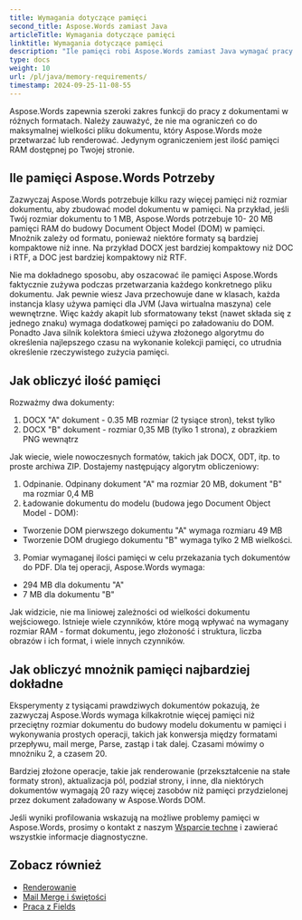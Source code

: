 ```yaml
---
title: Wymagania dotyczące pamięci
second_title: Aspose.Words zamiast Java
articleTitle: Wymagania dotyczące pamięci
linktitle: Wymagania dotyczące pamięci
description: "Ile pamięci robi Aspose.Words zamiast Java wymagać pracy z dokumentami? Dowiedz się szczegółów."
type: docs
weight: 10
url: /pl/java/memory-requirements/
timestamp: 2024-09-25-11-08-55
---
```


Aspose.Words zapewnia szeroki zakres funkcji do pracy z dokumentami w różnych formatach. Należy zauważyć, że nie ma ograniczeń co do maksymalnej wielkości pliku dokumentu, który Aspose.Words może przetwarzać lub renderować. Jedynym ograniczeniem jest ilość pamięci RAM dostępnej po Twojej stronie.

## Ile pamięci Aspose.Words Potrzeby

Zazwyczaj Aspose.Words potrzebuje kilku razy więcej pamięci niż rozmiar dokumentu, aby zbudować model dokumentu w pamięci. Na przykład, jeśli Twój rozmiar dokumentu to 1 MB, Aspose.Words potrzebuje 10- 20 MB pamięci RAM do budowy Document Object Model (DOM) w pamięci. Mnożnik zależy od formatu, ponieważ niektóre formaty są bardziej kompaktowe niż inne. Na przykład DOCX jest bardziej kompaktowy niż DOC i RTF, a DOC jest bardziej kompaktowy niż RTF.

Nie ma dokładnego sposobu, aby oszacować ile pamięci Aspose.Words faktycznie zużywa podczas przetwarzania każdego konkretnego pliku dokumentu. Jak pewnie wiesz Java przechowuje dane w klasach, każda instancja klasy używa pamięci dla JVM (Java wirtualna maszyna) cele wewnętrzne. Więc każdy akapit lub sformatowany tekst (nawet składa się z jednego znaku) wymaga dodatkowej pamięci po załadowaniu do DOM. Ponadto Java silnik kolektora śmieci używa złożonego algorytmu do określenia najlepszego czasu na wykonanie kolekcji pamięci, co utrudnia określenie rzeczywistego zużycia pamięci.

## Jak obliczyć ilość pamięci

Rozważmy dwa dokumenty:

1. DOCX "A" dokument - 0.35 MB rozmiar (2 tysiące stron), tekst tylko
2. DOCX "B" dokument - rozmiar 0,35 MB (tylko 1 strona), z obrazkiem PNG wewnątrz

Jak wiecie, wiele nowoczesnych formatów, takich jak DOCX, ODT, itp. to proste archiwa ZIP. Dostajemy następujący algorytm obliczeniowy:
1. Odpinanie. Odpinany dokument "A" ma rozmiar 20 MB, dokument "B" ma rozmiar 0,4 MB
2. Ładowanie dokumentu do modelu (budowa jego Document Object Model - DOM):
* Tworzenie DOM pierwszego dokumentu "A" wymaga rozmiaru 49 MB
* Tworzenie DOM drugiego dokumentu "B" wymaga tylko 2 MB wielkości.
3. Pomiar wymaganej ilości pamięci w celu przekazania tych dokumentów do PDF. Dla tej operacji, Aspose.Words wymaga:
  * 294 MB dla dokumentu "A"
  * 7 MB dla dokumentu "B"

Jak widzicie, nie ma liniowej zależności od wielkości dokumentu wejściowego. Istnieje wiele czynników, które mogą wpływać na wymagany rozmiar RAM - format dokumentu, jego złożoność i struktura, liczba obrazów i ich format, i wiele innych czynników.

## Jak obliczyć mnożnik pamięci najbardziej dokładne

Eksperymenty z tysiącami prawdziwych dokumentów pokazują, że zazwyczaj Aspose.Words wymaga kilkakrotnie więcej pamięci niż przeciętny rozmiar dokumentu do budowy modelu dokumentu w pamięci i wykonywania prostych operacji, takich jak konwersja między formatami przepływu, mail merge, Parse, zastąp i tak dalej. Czasami mówimy o mnożniku 2, a czasem 20.

Bardziej złożone operacje, takie jak renderowanie (przekształcenie na stałe formaty stron), aktualizacja pól, podział strony, i inne, dla niektórych dokumentów wymagają 20 razy więcej zasobów niż pamięci przydzielonej przez dokument załadowany w Aspose.Words DOM.

Jeśli wyniki profilowania wskazują na możliwe problemy pamięci w Aspose.Words, prosimy o kontakt z naszym [Wsparcie techne](/words/pl/java/technical-support/) i zawierać wszystkie informacje diagnostyczne.

## Zobacz również

* [Renderowanie](/words/pl/java/rendering/)
* [Mail Merge i świętości](/words/java/mail-merge-and-reporting/)
* [Praca z Fields](/words/pl/java/working-with-fields/)

